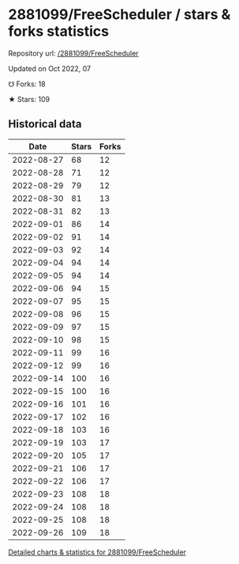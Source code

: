 # 2881099/FreeScheduler / stars & forks statistics

Repository url: [/2881099/FreeScheduler](https://github.com/2881099/FreeScheduler)

Updated on Oct 2022, 07

☋ Forks: 18

★ Stars: 109

## Historical data
| Date | Stars | Forks |
|------|-------|-------|
| 2022-08-27 | 68 | 12 | 
| 2022-08-28 | 71 | 12 | 
| 2022-08-29 | 79 | 12 | 
| 2022-08-30 | 81 | 13 | 
| 2022-08-31 | 82 | 13 | 
| 2022-09-01 | 86 | 14 | 
| 2022-09-02 | 91 | 14 | 
| 2022-09-03 | 92 | 14 | 
| 2022-09-04 | 94 | 14 | 
| 2022-09-05 | 94 | 14 | 
| 2022-09-06 | 94 | 15 | 
| 2022-09-07 | 95 | 15 | 
| 2022-09-08 | 96 | 15 | 
| 2022-09-09 | 97 | 15 | 
| 2022-09-10 | 98 | 15 | 
| 2022-09-11 | 99 | 16 | 
| 2022-09-12 | 99 | 16 | 
| 2022-09-14 | 100 | 16 | 
| 2022-09-15 | 100 | 16 | 
| 2022-09-16 | 101 | 16 | 
| 2022-09-17 | 102 | 16 | 
| 2022-09-18 | 103 | 16 | 
| 2022-09-19 | 103 | 17 | 
| 2022-09-20 | 105 | 17 | 
| 2022-09-21 | 106 | 17 | 
| 2022-09-22 | 106 | 17 | 
| 2022-09-23 | 108 | 18 | 
| 2022-09-24 | 108 | 18 | 
| 2022-09-25 | 108 | 18 | 
| 2022-09-26 | 109 | 18 | 


[Detailed charts & statistics for 2881099/FreeScheduler](https://reviewgithub.com/rep/2881099/FreeScheduler)
